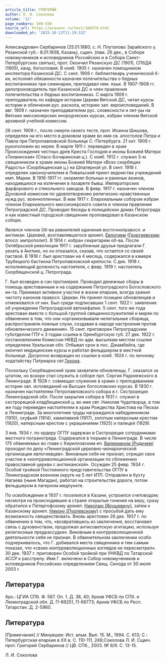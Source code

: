 ```yaml
---
article_title: ГРИГОРИЙ
author: Л. И. Соколова
volume: '12'
page_numbers: 549-550
source_url: https://pravenc.ru/text/166579.html
downloaded_at: '2025-10-13T11:19:33Z'
---
```


Александрович Сербаринов (25.01.1880, с. Н. Плуталово Зарайского у. Рязанской губ.- 8.01.1938, Казань), сщмч. (пам. 26 дек., в Соборе новомучеников и исповедников Российских и в Соборе Санкт-Петербургских святых), прот. Окончил Рязанскую ДС (1901), СПбДА (1905), канд. богословия. В нояб. 1905 г. назначен помощником инспектора Казанской ДС. С сент. 1906 г. библиотекарь ученической б-ки, исполнял обязанности казначея попечительства о бедных воспитанниках при семинарии, преподавал нем. язык. В 1907-1908 гг. делопроизводитель при Казанской ДС и член правления попечительства о бедных воспитанниках. С марта 1909 г. преподаватель по кафедре истории Церкви Вятской ДС, читал курсы истории и обличения рус. раскола, историю зап. вероисповеданий. В авг. 1909 г. назначен преподавателем рус. словесности и лит-ры на Вятских миссионерских инородческих курсах, избран членом Вятской архивной учебной комиссии.

26 сент. 1909 г., после смерти своего тестя, прот. Иоанна Шишова, определен на его место в домовом храме во имя св. апостолов Петра и Павла при Петропавловской больнице С.-Петербурга. 21 окт. 1909 г. рукоположен во иерея. В марте 1911 г. переведен в храм Происхождения честных древ Креста Господня и иконы Божией Матери «Тихвинская» (Спасо-Бочаринская ц.). С нояб. 1912 г. служил 3-м священником в храме иконы Божией Матери «Всех скорбящих Радость» (Скорбященская ц.) на Шпалерной ул. В сент. 1916 г. определен законоучителем в Ливальский приют ведомства учреждений имп. Марии. В 1916-1917 гг. окормлял больных и раненых воинов, находившихся на излечении в лазарете бывш. Императорских фарфорового и стекольного заводов. В февр. 1917 г. назначен членом Духовной комиссии по удовлетворению религиозно-нравственных нужд рус. военнопленных. В мае 1917 г. Епархиальным собором избран членом Епархиального миссионерского совета и членом правления Петроградской ДС. Проводил беседы в полицейских домах Петрограда и как известный городской священник проповедовал в Казанском соборе.

Являлся членом Об-ва ревнителей единения восточноправосл. и англикан. Церквей, возглавлявшегося архиеп. [Евлогием](https://pravenc.ru/text/Евлогий.html) ([Георгиевским](https://pravenc.ru/text/Георгиевским.html); впосл. митрополит). В 1914 г. избран секретарем об-ва. После Октябрьской революции 1917 г. зарубежные друзья предлагали Г. уехать в Англию, но он отказался, сказав, что остается со своей паствой. В 1918 г. был арестован на 4 месяца, содержался в камере Трубецкого бастиона Петропавловской крепости. С дек. 1918 г. исполняющий должность настоятеля, с февр. 1919 г. настоятель Скорбященской ц. Петрограда.

Г. был возведен в сан протоиерея. Проводил денежные сборы в помощь арестованным и на содержание Петроградского Богословского ин-та. Принимал активное участие в жизни епархии, всегда хранил чистоту канонов правосл. Церкви. Не принял позицию обновленцев и отмежевался от них. Был среди подписавших 1 сент. 1922 г. заявление об учреждении Петроградской автокефалии. 5 сент. того же года арестован вместе с большой группой священнослужителей и мирян по обвинению в том, что они «организовывали нелегальные сборища, распространяли ложные слухи, создавая в народе настроения против обновленческого движения». 15 сент. приговорен Петроградским губотделом ГПУ к 3 годам ссылки в Оренбургскую губ. 27 дек. 1922 г. постановлением Комиссии НКВД по адм. высылкам местом ссылки определена Уральская обл. Отбывал срок в пос. Джамбейта, где окончил медицинские курсы и работал фельдшером в местной больнице. Досрочно возвращен из ссылки в нояб. 1924 г. по личному ходатайству Патриарха свт.[Тихона](https://pravenc.ru/text/Тихон.html).

Поскольку Скорбященский храм захватили обновленцы, Г. оказался за штатом, но вскоре стал служить в соборе прп. Сергия Радонежского в Ленинграде. В 1928 г. совмещал служение в храме с преподаванием истории зап. исповеданий на Высших богословских курсах. В 1930 г. назначен настоятелем Петропавловского собора в г. Сестрорецке Ленинградской обл. После закрытия собора в 1931 г. служил в сестрорецкой кладбищенской ц. во имя свт. Николая Чудотворца, в том же году переведен настоятелем в храм Рождества Христова на Песках в Ленинграде. За многолетние труды награждался набедренником (1910), скуфьей (1914), камилавкой (1917), золотым наперсным крестом (1920), наперсным крестом с украшениями (1925) и палицей (1929).

3 янв. 1934 г. по ордеру ОГПУ задержан в Сестрорецке сотрудниками местного погранотряда. Содержался в тюрьме в Ленинграде. В числе 175 обвиняемых во главе с Кирилловским еп. [Валерианом (Рудичем)](<https://pravenc.ru/text/Валерианом (Рудичем).html>) проходил по делу «Ленинградской церковно-монархической организации евлогиевцев». Виновным себя не признал, отрицал свое участие в «контрреволюционной организации по сближению православной церкви с англиканской». Осужден 25 февр. 1934 г. Особой тройкой Постоянного представительства ОГПУ в Ленинградском военном округе на 5 лет ИТЛ. Отправлен в бухту Нагаева (ныне Магадан), работал на строительстве дороги, потом фельдшером в лагерном медпункте.

По освобождении в 1937 г. поселился в Казани, устроился счетоводом; несмотря на происходившие в стране открытые гонения на веру, сразу обратился к Петергофскому архиеп. [Николаю (Ярушевичу)](<https://pravenc.ru/text/Николаю (Ярушевичу).html>), затем к Казанскому архиеп. [Никону (Пурлевскому)](<https://pravenc.ru/text/Никону (Пурлевскому).html>) с просьбой дать ему возможность священствовать. Вновь арестован 28 дек. 1937 г. по обвинению в том, что, «возвратившись из заключения, восстановил связь с духовенством, продолжал антисоветскую агитацию, используя религиозные предрассудки». Виновным в контрреволюционной деятельности себя не признал. В обвинительном заключении особо подчеркивалось, что Г. добивался места священника и тем самым показал, что «своих контрреволюционных взглядов не пересмотрел». 30 дек. 1937 г. приговорен Особой тройкой при УНКВД по Татарской АССР к расстрелу. Имя Г. включено в Собор новомучеников и исповедников Российских определением Свящ. Синода от 30 июля 2003 г.

## Литература

Арх.: ЦГИА СПб. Ф. 567. Оп. 1. Д. 38, 40; Архив УФСБ по СПб. и Ленинградской обл. Д. П-89251, П-66773; Архив УФСБ по Респ. Татарстан. Д. 2-5960.

## Литература

[Примечания] // Минувшее: Ист. альм. Вып. 15. М., 1994. С. 613; С.-Петербургская епархия в ХХ в. С. 110-111, 249;Соколова Л. И. Сщмч. прот. Григорий Сербаринов // ЦВ. СПб., 2003. № 8/9. С. 13-15.

Л. И. Соколова
